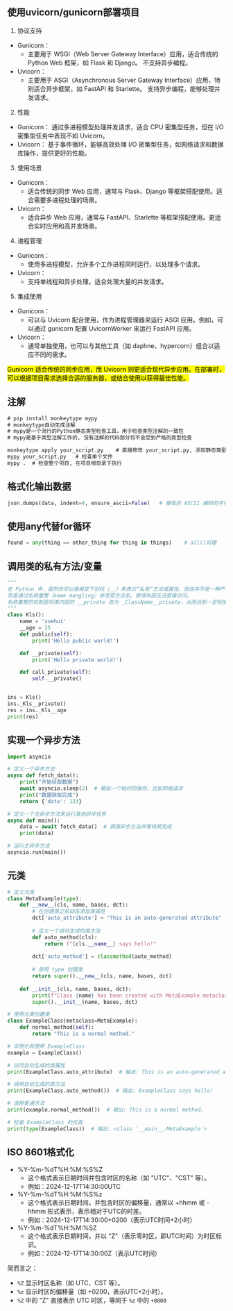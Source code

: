 ## 使用uvicorn/gunicorn部署项目

1. 协议支持
- Gunicorn：
    - 主要用于 WSGI（Web Server Gateway Interface）应用，适合传统的 Python Web 框架，如 Flask 和 Django。
    不支持异步编程。
- Uvicorn：
    - 主要用于 ASGI（Asynchronous Server Gateway Interface）应用，特别适合异步框架，如 FastAPI 和 Starlette。
    支持异步编程，能够处理并发请求。
2. 性能
- Gunicorn：
    通过多进程模型处理并发请求，适合 CPU 密集型任务，但在 I/O 密集型任务中表现不如 Uvicorn。
- Uvicorn：
    基于事件循环，能够高效处理 I/O 密集型任务，如网络请求和数据库操作，提供更好的性能。
3. 使用场景
- Gunicorn：
    - 适合传统的同步 Web 应用，通常与 Flask、Django 等框架搭配使用。适合需要多进程处理的场景。
- Uvicorn：
    - 适合异步 Web 应用，通常与 FastAPI、Starlette 等框架搭配使用。更适合实时应用和高并发场景。
4. 进程管理
- Gunicorn：
    - 使用多进程模型，允许多个工作进程同时运行，以处理多个请求。
- Uvicorn：
    - 支持单线程和异步处理，适合处理大量的并发请求。
5. 集成使用
- Gunicorn：
    - 可以与 Uvicorn 配合使用，作为进程管理器来运行 ASGI 应用。例如，可以通过 gunicorn 配置 UvicornWorker 来运行 FastAPI 应用。
- Uvicorn：
    - 通常单独使用，也可以与其他工具（如 daphne、hypercorn）组合以适应不同的需求。
  
<mark>Gunicorn 适合传统的同步应用，而 Uvicorn 则更适合现代异步应用。在部署时，可以根据项目需求选择合适的服务器，或结合使用以获得最佳性能。</mark>

## 注解

```cmd
# pip install monkeytype mypy
# monkeytype自动生成注解
# mypy是一个流行的Python静态类型检查工具，用于检查类型注解的一致性
# mypy是基于类型注解工作的, 没有注解的代码部分将不会受到严格的类型检查

monkeytype apply your_script.py    # 直接修改 your_script.py, 添加静态类型注解
mypy your_script.py   # 检查单个文件
mypy .  # 检查整个项目, 在项目根目录下执行
```

## 格式化输出数据

```python
json.dumps(data, indent=4, ensure_ascii=False)   # 接收非 ASCII 编码的字符，这样才能使用中文
```

## 使用any代替for循环

```python
found = any(thing == other_thing for thing in things)    # all()同理
```

## 调用类的私有方法/变量

```python
"""
在 Python 中，虽然你可以使用双下划线（__）来表示“私有”方法或属性，但这并不是一种严格的封装方式，
而是通过名称重整（name mangling）来改变方法名，使得外部无法直接访问。
名称重整的机制是将类内部的 __private 改为 _ClassName__private，从而达到一定程度的“隐藏”。
"""
class Kls():
    name = 'xuehui'
    __age = 25
    def public(self):
        print('Hello public world!')

    def __private(self):
        print('Hello private world!')

    def call_private(self):
        self.__private()


ins = Kls()
ins._Kls__private()
res = ins._Kls__age
print(res)
```

## 实现一个异步方法

```python
import asyncio

# 定义一个异步方法
async def fetch_data():
    print("开始获取数据")
    await asyncio.sleep(2)  # 模拟一个耗时的操作，比如网络请求
    print("数据获取完成")
    return {'data': 123}

# 定义一个主异步方法来运行其他异步任务
async def main():
    data = await fetch_data()  # 调用异步方法并等待其完成
    print(data)

# 运行主异步方法
asyncio.run(main())
```

## 元类

```python
# 定义元类
class MetaExample(type):
    def __new__(cls, name, bases, dct):
        # 在创建类之前动态添加类属性
        dct['auto_attribute'] = "This is an auto-generated attribute"
        
        # 定义一个自动生成的类方法
        def auto_method(cls):
            return f"{cls.__name__} says hello!"
        
        dct['auto_method'] = classmethod(auto_method)
        
        # 使用 type 创建类
        return super().__new__(cls, name, bases, dct)
    
    def __init__(cls, name, bases, dct):
        print(f"Class {name} has been created with MetaExample metaclass.")
        super().__init__(name, bases, dct)

# 使用元类创建类
class ExampleClass(metaclass=MetaExample):
    def normal_method(self):
        return "This is a normal method."

# 实例化和使用 ExampleClass
example = ExampleClass()

# 访问自动生成的类属性
print(ExampleClass.auto_attribute)  # 输出: This is an auto-generated attribute

# 调用自动生成的类方法
print(ExampleClass.auto_method())  # 输出: ExampleClass says hello!

# 调用普通方法
print(example.normal_method())  # 输出: This is a normal method.

# 检查 ExampleClass 的元类
print(type(ExampleClass))  # 输出: <class '__main__.MetaExample'>
```

## ISO 8601格式化

- %Y-%m-%dT%H:%M:%S%Z
  - 这个格式表示日期时间并包含时区的名称（如 "UTC"、"CST" 等）。
  - 例如：2024-12-17T14:30:00UTC
- %Y-%m-%dT%H:%M:%S%z
  - 这个格式表示日期时间，并包含时区的偏移量，通常以 +hhmm 或 -hhmm 形式表示，表示相对于UTC的时差。
  - 例如：2024-12-17T14:30:00+0200（表示UTC时间+2小时）
- %Y-%m-%dT%H:%M:%SZ
  - 这个格式表示日期时间，并以 "Z"（表示零时区，即UTC时间）为时区标识。
  - 例如：2024-12-17T14:30:00Z（表示UTC时间）
 
简而言之：
- `%Z` 显示时区名称（如 UTC、CST 等）。
- `%z` 显示时区的偏移量（如 +0200，表示UTC+2小时）。
- `%Z` 中的 "Z" 直接表示 UTC 时区，等同于 `%z` 中的 `+0000`
